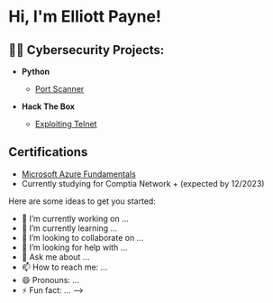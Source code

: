 <h1>Hi, I'm Elliott Payne! 

<h2>👨‍💻 Cybersecurity Projects:</h2>

- <b>Python</b>
  - [Port Scanner](https://github.com/Elliott-Payne/Port-Scanner)
 
- <b>Hack The Box</b>
  - [Exploiting Telnet](https://github.com/Elliott-Payne/Hack-The-Box/blob/main/README.md)

<h2>Certifications</h2>

  - [Microsoft Azure Fundamentals](https://www.credly.com/badges/5ae04f30-df91-49e7-90e9-ddff8e2860c8/public_url)
  - Currently studying for Comptia Network + (expected by 12/2023)

Here are some ideas to get you started:

- 🔭 I’m currently working on ...
- 🌱 I’m currently learning ...
- 👯 I’m looking to collaborate on ...
- 🤔 I’m looking for help with ...
- 💬 Ask me about ...
- 📫 How to reach me: ...
- 😄 Pronouns: ...
- ⚡ Fun fact: ...
-->
